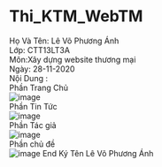 # Thi_KTM_WebTM
Họ Và Tên: Lê Võ Phương Ánh
<br>
Lớp: CTT13LT3A
<br>
Môn:Xây dựng website thương mại
<br>
Ngày: 28-11-2020
<br>
Nội Dung : 
<br>
Phần Trang Chủ
<br>
![image](https://user-images.githubusercontent.com/68364380/103189820-1a4d4a80-4901-11eb-9ca5-235d24e73dbf.png)
<br>
Phần Tin Tức
<br>
![image](https://user-images.githubusercontent.com/68364380/103189857-3cdf6380-4901-11eb-9a26-63065f065e93.png)
<br>
Phần Tác giả
<br>
![image](https://user-images.githubusercontent.com/68364380/103189913-60a2a980-4901-11eb-9105-878b592c2e32.png)
<br>
Phần chủ đề
<br>
![image](https://user-images.githubusercontent.com/68364380/103189956-84fe8600-4901-11eb-919d-0aba7b93a0e2.png)
                                                                      End
                                                                      Ký Tên
                                                                      Lê Võ Phương Ánh

